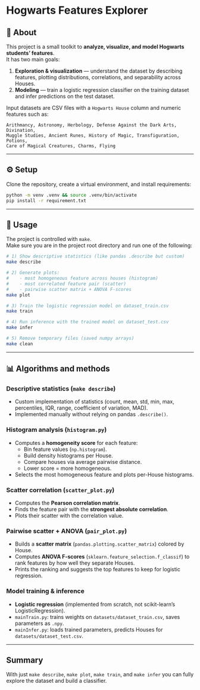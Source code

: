 # Hogwarts Features Explorer

## 📖 About
This project is a small toolkit to **analyze, visualize, and model Hogwarts students’ features**.  
It has two main goals:

1. **Exploration & visualization** — understand the dataset by describing features, plotting distributions, correlations, and separability across Houses.
2. **Modeling** — train a logistic regression classifier on the training dataset and infer predictions on the test dataset.

Input datasets are CSV files with a `Hogwarts House` column and numeric features such as:

```
Arithmancy, Astronomy, Herbology, Defense Against the Dark Arts, Divination,
Muggle Studies, Ancient Runes, History of Magic, Transfiguration, Potions,
Care of Magical Creatures, Charms, Flying
```

---

## ⚙️ Setup

Clone the repository, create a virtual environment, and install requirements:

```bash
python -m venv .venv && source .venv/bin/activate
pip install -r requirement.txt
```

---

## 🚀 Usage

The project is controlled with `make`.  
Make sure you are in the project root directory and run one of the following:

```bash
# 1) Show descriptive statistics (like pandas .describe but custom)
make describe

# 2) Generate plots:
#    - most homogeneous feature across houses (histogram)
#    - most correlated feature pair (scatter)
#    - pairwise scatter matrix + ANOVA F-scores
make plot

# 3) Train the logistic regression model on dataset_train.csv
make train

# 4) Run inference with the trained model on dataset_test.csv
make infer

# 5) Remove temporary files (saved numpy arrays)
make clean
```

---

## 📊 Algorithms and methods

### Descriptive statistics (`make describe`)
- Custom implementation of statistics (count, mean, std, min, max, percentiles, IQR, range, coefficient of variation, MAD).  
- Implemented manually without relying on pandas `.describe()`.

### Histogram analysis (`histogram.py`)
- Computes a **homogeneity score** for each feature:  
  - Bin feature values (`np.histogram`).  
  - Build density histograms per House.  
  - Compare houses via average pairwise distance.  
  - Lower score = more homogeneous.  
- Selects the most homogeneous feature and plots per-House histograms.

### Scatter correlation (`scatter_plot.py`)
- Computes the **Pearson correlation matrix**.  
- Finds the feature pair with the **strongest absolute correlation**.  
- Plots their scatter with the correlation value.

### Pairwise scatter + ANOVA (`pair_plot.py`)
- Builds a **scatter matrix** (`pandas.plotting.scatter_matrix`) colored by House.  
- Computes **ANOVA F-scores** (`sklearn.feature_selection.f_classif`) to rank features by how well they separate Houses.  
- Prints the ranking and suggests the top features to keep for logistic regression.

### Model training & inference
- **Logistic regression** (implemented from scratch, not scikit-learn’s LogisticRegression).  
- `mainTrain.py`: trains weights on `datasets/dataset_train.csv`, saves parameters as `.npy`.  
- `mainInfer.py`: loads trained parameters, predicts Houses for `datasets/dataset_test.csv`.

---

## Summary

With just `make describe`, `make plot`, `make train`, and `make infer` you can fully explore the dataset and build a classifier.